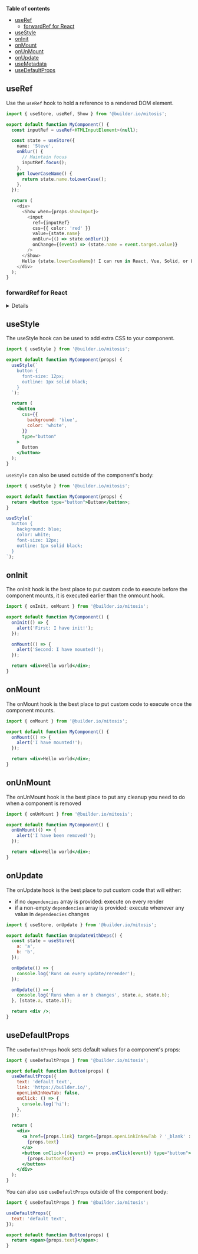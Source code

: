 **Table of contents**

- [useRef](#useref)
  - [forwardRef for React](#forwardref-for-react)
- [useStyle](#usestyle)
- [onInit](#oninit)
- [onMount](#onmount)
- [onUnMount](#onunmount)
- [onUpdate](#onupdate)
- [useMetadata](./customizability.md#useMetadata)
- [useDefaultProps](#usedefaultprops)

## useRef

Use the `useRef` hook to hold a reference to a rendered DOM element.

```typescript
import { useStore, useRef, Show } from '@builder.io/mitosis';

export default function MyComponent() {
  const inputRef = useRef<HTMLInputElement>(null);

  const state = useStore({
    name: 'Steve',
    onBlur() {
      // Maintain focus
      inputRef.focus();
    },
    get lowerCaseName() {
      return state.name.toLowerCase();
    },
  });

  return (
    <div>
      <Show when={props.showInput}>
        <input
          ref={inputRef}
          css={{ color: 'red' }}
          value={state.name}
          onBlur={() => state.onBlur()}
          onChange={(event) => (state.name = event.target.value)}
        />
      </Show>
      Hello {state.lowerCaseName}! I can run in React, Vue, Solid, or Liquid!
    </div>
  );
}
```

### forwardRef for React

<details>

In React you may need to wrap your component with `forwardRef` to provide direct access to an element (`input` for example). You can do this by using using a `prop` value as the `ref`

_Mitosis input_

```typescript
export default function MyInput(props) {
  return <input ref={props.inputRef} />;
}
```

_Mitosis output_

```typescript
import { forwardRef } from 'react';

export default forwardRef(function MyInput(props, inputRef) {
  return <input ref={inputRef} />;
});
```

<hr />
</details>

## useStyle

The useStyle hook can be used to add extra CSS to your component.

```jsx
import { useStyle } from '@builder.io/mitosis';

export default function MyComponent(props) {
  useStyle(`
    button {
      font-size: 12px;
      outline: 1px solid black;
    }
  `);

  return (
    <button
      css={{
        background: 'blue',
        color: 'white',
      }}
      type="button"
    >
      Button
    </button>
  );
}
```

`useStyle` can also be used outside of the component's body:

```jsx
import { useStyle } from '@builder.io/mitosis';

export default function MyComponent(props) {
  return <button type="button">Button</button>;
}

useStyle(`
  button {
    background: blue;
    color: white;
    font-size: 12px;
    outline: 1px solid black;
  }
`);
```

## onInit

The onInit hook is the best place to put custom code to execute before the component mounts, it is executed earlier than the onmount hook.

```jsx
import { onInit, onMount } from '@builder.io/mitosis';

export default function MyComponent() {
  onInit(() => {
    alert('First: I have init!');
  });

  onMount(() => {
    alert('Second: I have mounted!');
  });

  return <div>Hello world</div>;
}
```

## onMount

The onMount hook is the best place to put custom code to execute once the component mounts.

```jsx
import { onMount } from '@builder.io/mitosis';

export default function MyComponent() {
  onMount(() => {
    alert('I have mounted!');
  });

  return <div>Hello world</div>;
}
```

## onUnMount

The onUnMount hook is the best place to put any cleanup you need to do when a component is removed

```jsx
import { onUnMount } from '@builder.io/mitosis';

export default function MyComponent() {
  onUnMount(() => {
    alert('I have been removed!');
  });

  return <div>Hello world</div>;
}
```

## onUpdate

The onUpdate hook is the best place to put custom code that will either:

- if no `dependencies` array is provided: execute on every render
- if a non-empty `dependencies` array is provided: execute whenever any value in `dependencies` changes

```jsx
import { useStore, onUpdate } from '@builder.io/mitosis';

export default function OnUpdateWithDeps() {
  const state = useStore({
    a: 'a',
    b: 'b',
  });

  onUpdate(() => {
    console.log('Runs on every update/rerender');
  });

  onUpdate(() => {
    console.log('Runs when a or b changes', state.a, state.b);
  }, [state.a, state.b]);

  return <div />;
}
```

## useDefaultProps

The `useDefaultProps` hook sets default values for a component's props:

```jsx
import { useDefaultProps } from '@builder.io/mitosis';

export default function Button(props) {
  useDefaultProps({
    text: 'default text',
    link: 'https://builder.io/',
    openLinkInNewTab: false,
    onClick: () => {
      console.log('hi');
    },
  });

  return (
    <div>
      <a href={props.link} target={props.openLinkInNewTab ? '_blank' : undefined}>
        {props.text}
      </a>
      <button onClick={(event) => props.onClick(event)} type="button">
        {props.buttonText}
      </button>
    </div>
  );
}
```

You can also use `useDefaultProps` outside of the component body:

```jsx
import { useDefaultProps } from '@builder.io/mitosis';

useDefaultProps({
  text: 'default text',
});

export default function Button(props) {
  return <span>{props.text}</span>;
}
```
